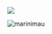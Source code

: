 <p align="left">
  <img align="center" src="https://github-readme-stats.vercel.app/api?username=marinimau&show_icons=true&count_private=true alt="marinimau" />
  <p align="left"> <img src="https://komarev.com/ghpvc/?username=marinimau" alt="marinimau" /> </p>

</p>

